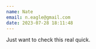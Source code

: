 ```yaml
---
name: Nate
email: n.eagle@gmail.com
date: 2023-07-28 18:11:48
---
```

Just want to check this real quick.